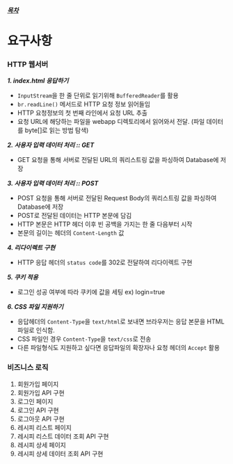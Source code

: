 <i><u>***목차***</i></u>


# 요구사항
### HTTP 웹서버
***1. index.html 응답하기***
- `InputStream`을 한 줄 단위로 읽기위해 `BufferedReader`를 활용
- `br.readLine()` 메서드로 HTTP 요청 정보 읽어들임
- HTTP 요청정보의 첫 번째 라인에서 요청 URL 추출
- 요청 URL에 해당하는 파일을 webapp 디렉토리에서 읽어와서 전달. (파일 데이터를 byte[]로 읽는 방법 탐색)

***2. 사용자 입력 데이터 처리 :: GET***
- GET 요청을 통해 서버로 전달된 URL의 쿼리스트링 값을 파싱하여 Database에 저장

***3. 사용자 입력 데이터 처리 :: POST***
- POST 요청을 통해 서버로 전달된 Request Body의 쿼리스트링 값을 파싱하여 Database에 저장
- POST로 전달된 데이터는 HTTP 본문에 담김
- HTTP 본문은 HTTP 헤더 이후 빈 공백을 가지는 한 줄 다음부터 시작
- 본문의 길이는 헤더의 `Content-Length` 값

***4. 리다이렉트 구현***
- HTTP 응답 헤더의 `status code`를 302로 전달하여 리다이렉트 구현

***5. 쿠키 적용***
- 로그인 성공 여부에 따라 쿠키에 값을 세팅
  ex) login=true

***6. CSS 파일 지원하기***
- 응답헤더의 `Content-Type`을 `text/html`로 보내면 브라우저는 응답 본문을 HTML 파일로 인식함.
- CSS 파일인 경우 `Content-Type`을 `text/css`로 전송
- 다른 파일형식도 지원하고 싶다면 응답파일의 확장자나 요청 헤더의 `Accept` 활용

### 비즈니스 로직
1. 회원가입 페이지
2. 회원가입 API 구현
3. 로그인 페이지
4. 로그인 API 구현
5. 로그아웃 API 구현
6. 레시피 리스트 페이지 
7. 레시피 리스트 데이터 조회 API 구현
8. 레시피 상세 페이지
9. 레시피 상세 데이터 조회 API 구현


